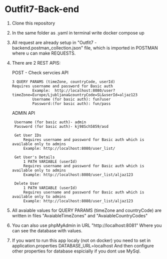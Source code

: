 # Outfit7-Back-end


1. Clone this repository


2. In the same folder as .yaml in terminal write docker compose up


3. All request are already setup in "Outfit7 - backend.postman_collection.json" file, which is imported in POSTMAN where u can make REQUESTS.


3. There are 2 REST APIS:

    POST - Check servcies API
    
       3 QUERY PARAMS (timeZone, countryCode, userId)
       Requires username and password for Basic auth
                Example:  http://localhost:8080/user?timeZone=Europe/Ljubljana&countryCode=SL&userId=aljaz123
                Username (for basic auth): fun7user
                Password:(for basic auth): fun/pass
    
    
    
    ADMIN API
    
        Username (for basic auth)- admin
        Password (for basic auth)- kj98Sch5859/asd
        
        Get User IDs    
            Requires username and password for Basic auth which is available only to admins
            Example: http://localhost:8080/user_list/
                       
        Get User's Details
            1 PATH VARIABLE (userId)
            Requires username and password for Basic auth which is available only to admins
            Example: http://localhost:8080/user_list/aljaz123
            
        Delete User
            1 PATH VARIABLE (userId)
            Requires username and password for Basic auth which is available only to admins
            Example: http://localhost:8080/user_list/aljaz123
            
            
4. All avaiable values for QUERY PARAMS (timeZone and countryCode) are written in files "AvaiableTimeZones" and "AvaiableCountryCodes"


5. You can also use phpMyAdmin in URL "http://localhost:8081" Where you can see the database with values.


6. If you want to run this app localy (not on docker) you need to set in application.properties DATABASE_URL=localhost 
    And then configure other properties for database espicially if you dont use MySql.


          
      
    
